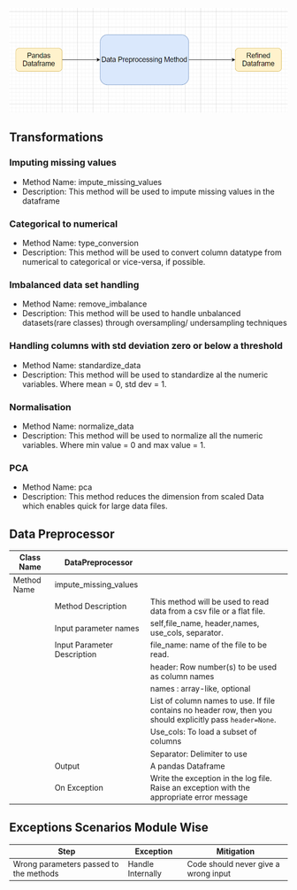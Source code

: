 

![Technical Design](../img/TSD-4.png)

## Transformations
### Imputing missing values

* Method Name: impute_missing_values
* Description: This method will be used to impute missing values in the dataframe


### Categorical to numerical
* Method Name: type_conversion
* Description: This method will be used to convert column datatype from numerical to categorical or vice-versa, if possible.



### Imbalanced data set handling
* Method Name: remove_imbalance
* Description: This method will be used to handle unbalanced datasets(rare classes) through oversampling/ undersampling techniques


### Handling columns with std deviation zero or below a threshold
* Method Name: standardize_data
* Description: This method will be used to standardize al the numeric variables. Where mean = 0, std dev = 1.


### Normalisation
* Method Name: normalize_data
* Description: This method will be used to normalize all the numeric variables. Where min value = 0 and max value = 1.
        
### PCA
* Method Name: pca
* Description: This method reduces the dimension from scaled Data which enables quick for large data files.


## Data Preprocessor

Class Name |DataPreprocessor| |
----|-------|--------|    
|Method Name    |impute_missing_values ||
| |Method Description  |This method will be used to read data from a csv file or a flat file. 
| |Input parameter  names| self,file_name, header,names, use_cols, separator.
| |Input Parameter Description	|file_name: name of the file to be read. 
| | |header: Row number(s) to be used as column names
| | |names : array-like, optional
   | | |List of column names to use. If file contains no header row, then you should explicitly pass ``header=None``.
| | |Use_cols:  To load a subset of columns
| | |Separator: Delimiter to use
| |Output| A pandas Dataframe
| |On Exception|   Write the exception in the log file. Raise an exception with the appropriate error message


## Exceptions Scenarios Module Wise

Step|  Exception| Mitigation|
---|---|----|
Wrong parameters passed to the methods |   Handle Internally  |Code should never give a wrong input


